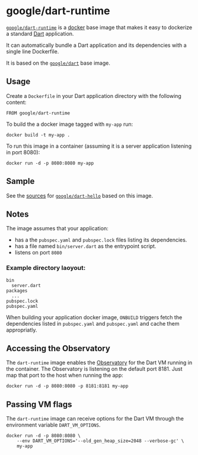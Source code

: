 # google/dart-runtime

[`google/dart-runtime`](https://index.docker.io/u/google/dart-runtime)
is a [docker](https://docker.io) base image that makes it easy to dockerize
a standard [Dart](https://dartlang.org) application.

It can automatically bundle a Dart application and its dependencies with
a single line Dockerfile.

It is based on the [`google/dart`](https://index.docker.io/u/google/dart) base
image.

## Usage

Create a `Dockerfile` in your Dart application directory with the following
content:

    FROM google/dart-runtime

To build the a docker image tagged with `my-app` run:

    docker build -t my-app .

To run this image in a container (assuming it is a server application
listening in port 8080):

    docker run -d -p 8080:8080 my-app

## Sample

See the [sources](/hello) for
[`google/dart-hello`](https://index.docker.io/u/google/dart-hello) based
on this image.

## Notes

The image assumes that your application:

- has a the `pubspec.yaml` and `pubspec.lock` files listing its dependencies.
- has a file named `bin/server.dart` as the entrypoint script.
- listens on port `8080`

### Example directory laoyout:

    bin
      server.dart
    packages
      ...
    pubspec.lock
    pubspec.yaml

When building your application docker image, `ONBUILD` triggers fetch the
dependencies listed in `pubspec.yaml` and `pubspec.yaml` and cache them
appropriatly.

## Accessing the Observatory

The `dart-runtime` image enables the
[Observatory](https://www.dartlang.org/tools/observatory/) for the  Dart
VM running in the container. The Observatory is listening on the default
port 8181. Just map that port to the host when running the app:

    docker run -d -p 8080:8080 -p 8181:8181 my-app

## Passing VM flags

The `dart-runtime` image can receive options for the Dart VM through
the environment variable `DART_VM_OPTIONS`.

    docker run -d -p 8080:8080 \
        --env DART_VM_OPTIONS='--old_gen_heap_size=2048 --verbose-gc' \
        my-app

